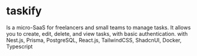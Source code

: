 # taskify
Is a micro-SaaS for freelancers and small teams to manage tasks. It allows you to create, edit, delete, and view tasks, with basic authentication. with Nest.js, Prisma, PostgreSQL, React.js, TailwindCSS, ShadcnUI, Docker, Typescript
